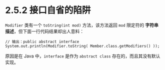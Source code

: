 # 2.5.2 接口自省的陷阱

`Modifier` 类有一个 `toString(int mod)` 方法，该方法返回 `mod` 限定符的 **字符串描述**，但下面一行代码结果却出人意料：

```
// 输出：public abstract interface
System.out.println(Modifier.toString( Member.class.getModifiers() ));
```
原因是在 Java 中，`interface` 是作为 `abstract class` 存在的，而且其没有默认实现。
